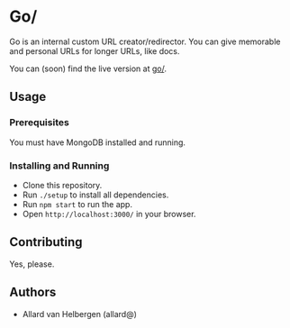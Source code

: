# Go/

Go is an internal custom URL creator/redirector. You can give memorable and personal URLs for longer URLs, like docs.

You can (soon) find the live version at [go/](http://go/).


## Usage

### Prerequisites

You must have MongoDB installed and running.

### Installing and Running

- Clone this repository.
- Run `./setup` to install all dependencies.
- Run `npm start` to run the app.
- Open `http://localhost:3000/` in your browser.


## Contributing

Yes, please.


## Authors

- Allard van Helbergen (allard@)
